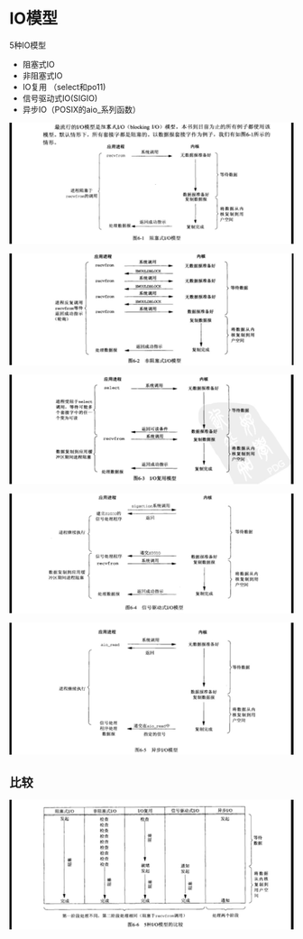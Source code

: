 # IO模型
5种IO模型

* 阻塞式IO
* 非阻塞式IO
* IO复用 （select和po11)
* 信号驱动式IO(SIGIO)
* 异步IO（POSIX的aio\_系列函数）  

![image](images/Kwq49s3jyP8m9SKxzJYsWCErxDCZjBzpgOWHfAI7zxY.jpeg)



![image](images/0iqMLp7rtzWh42UJz0zIf6w9kUFMCq4iYYUzwA21D6U.jpeg)



![image](images/Rvpk1hYOQISzQOKcxb4vauk95FnQJn6HZhFRRyHygWg.jpeg)

![image](images/uYnBN_FnqQ2NzLeNop0CavgtZ1fk7c6-buaZb7lTTGc.jpeg)

![image](images/d8RqUubBhVC8yfSZsSzOangaRYkZvXGtf8kXMBwscOs.jpeg)

## 比较
![image](images/pBj7XOIqV34212YhLUXrK6BWsTEGVwW7vtMwLtpPEhg.jpeg)

